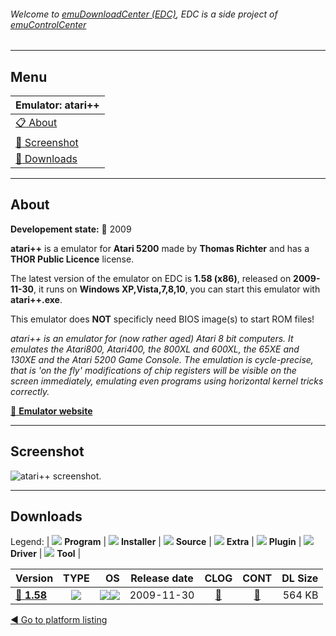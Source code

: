 ###### Welcome to [emuDownloadCenter (EDC)](https://github.com/PhoenixInteractiveNL/emuDownloadCenter/wiki/), EDC is a side project of [emuControlCenter](https://github.com/PhoenixInteractiveNL/emuControlCenter/wiki/)
***
## Menu
| **Emulator: atari++** |
|:---------|
| [:clipboard: About](#about) |
| [:sunrise: Screenshot](#screenshot) |
| [:floppy_disk: Downloads](#downloads) |
***
## About
**Developement state:** :red_circle: 2009

**atari++** is a emulator for **Atari 5200** made by **Thomas Richter** and has a **THOR Public Licence** license.

The latest version of the emulator on EDC is **1.58 (x86)**, released on **2009-11-30**, it runs on **Windows XP,Vista,7,8,10**, you can start this emulator with **atari++.exe**.

This emulator does **NOT** specificly need BIOS image(s) to start ROM files!

_atari++ is an emulator for (now rather aged) Atari 8 bit computers. It emulates the Atari800, Atari400, the 800XL and 600XL, the 65XE and 130XE and the Atari 5200 Game Console. The emulation is cycle-precise, that is 'on the fly' modifications of chip registers will be visible on the screen immediately, emulating even programs using horizontal kernel tricks correctly._

[:link: **Emulator website**](http://www.xl-project.com/)
***
## Screenshot
![](https://raw.githubusercontent.com/PhoenixInteractiveNL/emuDownloadCenter/master/hooks/atariplusplus/emulator_screen_01.jpg "atari++ screenshot.")
***
## Downloads
Legend: | 
![](https://raw.githubusercontent.com/wiki/PhoenixInteractiveNL/emuDownloadCenter/images_misc/icon_program_24.png) **Program** | 
![](https://raw.githubusercontent.com/wiki/PhoenixInteractiveNL/emuDownloadCenter/images_misc/icon_installer_24.png) **Installer** | 
![](https://raw.githubusercontent.com/wiki/PhoenixInteractiveNL/emuDownloadCenter/images_misc/icon_source_code_24.png) **Source** | 
![](https://raw.githubusercontent.com/wiki/PhoenixInteractiveNL/emuDownloadCenter/images_misc/icon_extra_24.png) **Extra** | 
![](https://raw.githubusercontent.com/wiki/PhoenixInteractiveNL/emuDownloadCenter/images_misc/icon_plugin_24.png) **Plugin** | 
![](https://raw.githubusercontent.com/wiki/PhoenixInteractiveNL/emuDownloadCenter/images_misc/icon_driver_24.png) **Driver** | 
![](https://raw.githubusercontent.com/wiki/PhoenixInteractiveNL/emuDownloadCenter/images_misc/icon_tool_24.png) **Tool** | 
 
| Version | TYPE | OS | Release date | CLOG | CONT | DL Size |
|:--------|:----:|---:|:------------:|:----:|:----:|--------:|
| [:floppy_disk: **1.58**](https://github.com/PhoenixInteractiveNL/edc-repo0001/raw/master/atariplusplus/1.58.7z) | ![](https://raw.githubusercontent.com/wiki/PhoenixInteractiveNL/emuDownloadCenter/images_misc/icon_program_24.png) | ![](https://raw.githubusercontent.com/wiki/PhoenixInteractiveNL/emuDownloadCenter/images_misc/logo_windows_24.png)![](https://raw.githubusercontent.com/wiki/PhoenixInteractiveNL/emuDownloadCenter/images_misc/icon_32-bit_24.png) | 2009-11-30 | [:page_facing_up:](https://github.com/PhoenixInteractiveNL/edc-repo0001/blob/master/atariplusplus/1.58_changelog.txt) | [:mag_right:](https://github.com/PhoenixInteractiveNL/edc-repo0001/blob/master/atariplusplus/1.58_contents.txt) | 564 KB |

[:arrow_backward: Go to platform listing](https://github.com/PhoenixInteractiveNL/emuDownloadCenter/wiki/EDC-Platform-List)
